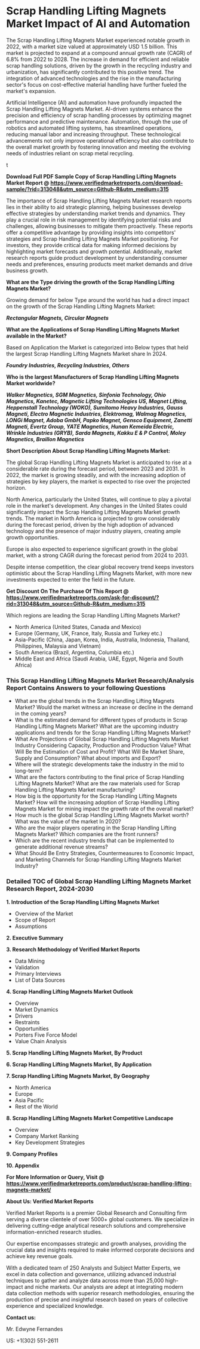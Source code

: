 <meta name="title" content="Global Scrap Handling Lifting Magnets Market Impact of AI and Automation"><meta name="description" content="The Scrap Handling Lifting Magnets Market experienced notable growth in 2022, with a market size valued at approximately USD 1.5 billion. This market is projected to e"><meta name="title" content="Scrap Handling Lifting Magnets Market Size, Share, Scope, Trends, Growth, Opportunities, Analysis, Forecast"><h1>Scrap Handling Lifting Magnets Market Impact of AI and Automation</h1><p>The Scrap Handling Lifting Magnets Market experienced notable growth in 2022, with a market size valued at approximately USD 1.5 billion. This market is projected to expand at a compound annual growth rate (CAGR) of 6.8% from 2022 to 2028. The increase in demand for efficient and reliable scrap handling solutions, driven by the growth in the recycling industry and urbanization, has significantly contributed to this positive trend. The integration of advanced technologies and the rise in the manufacturing sector's focus on cost-effective material handling have further fueled the market's expansion.</p><p>Artificial Intelligence (AI) and automation have profoundly impacted the Scrap Handling Lifting Magnets Market. AI-driven systems enhance the precision and efficiency of scrap handling processes by optimizing magnet performance and predictive maintenance. Automation, through the use of robotics and automated lifting systems, has streamlined operations, reducing manual labor and increasing throughput. These technological advancements not only improve operational efficiency but also contribute to the overall market growth by fostering innovation and meeting the evolving needs of industries reliant on scrap metal recycling.</p>t</p><p id="" class=""><strong>Download Full PDF Sample Copy of Scrap Handling Lifting Magnets Market Report @ <a href="https://www.verifiedmarketreports.com/download-sample/?rid=313048&utm_source=Github-R&utm_medium=315" target="_blank">https://www.verifiedmarketreports.com/download-sample/?rid=313048&utm_source=Github-R&utm_medium=315</a></strong></p><p>The importance of&nbsp;Scrap Handling Lifting Magnets Market research reports lies in their ability to aid strategic planning, helping businesses develop effective strategies by understanding market trends and dynamics. They play a crucial role in risk management by identifying potential risks and challenges, allowing businesses to mitigate them proactively. These reports offer a competitive advantage by providing insights into competitors' strategies and Scrap Handling Lifting Magnets Market positioning. For investors, they provide critical data for making informed decisions by highlighting market forecasts and growth potential. Additionally, market research reports guide product development by understanding consumer needs and preferences, ensuring products meet market demands and drive business growth.</p><p><strong>What are the&nbsp;Type driving the growth of the Scrap Handling Lifting Magnets Market?</strong></p><p id="" class="">Growing demand for below Type around the world has had a direct impact on the growth of the Scrap Handling Lifting Magnets Market:</p><em><strong>Rectangular Magnets, Circular Magnets</strong></em></p><strong>What are the&nbsp;Applications&nbsp;of Scrap Handling Lifting Magnets Market available in the Market?</strong></p><p id="" class="">Based on Application the Market is categorized into Below types that held the largest Scrap Handling Lifting Magnets Market share In 2024.</p><em><strong>Foundry Industries, Recycling Industries, Others</strong></em></p><strong>Who is the largest Manufacturers of Scrap Handling Lifting Magnets Market worldwide?</strong></p><p><em><strong>Walker Magnetics, SGM Magnetics, Sinfonia Technology, Ohio Magnetics, Kanetec, Magnetic Lifting Technologies US, Magnet Lifting, Heppenstall Technology (WOKO), Sumitomo Heavy Industries, Gauss Magneti, Electro Magnetic Industries, Elektromag, Walmag Magnetics, LONGi Magnet, Adoba GmbH, Papko Magnet, Gensco Equipment, Zanetti Magneti, Evertz Group, YATE Magnetics, Hunan Kemeida Electric, Wrinkle Industries (GRYB), Sarda Magnets, Kakku E & P Control, Moley Magnetics, Braillon Magnetics</strong></em></p><p id="" class=""><strong>Short Description About Scrap Handling Lifting Magnets Market:</strong></p><p>The global Scrap Handling Lifting Magnets Market is anticipated to rise at a considerable rate during the forecast period, between 2023 and 2031. In 2022, the market is growing steadily, and with the increasing adoption of strategies by key players, the market is expected to rise over the projected horizon.</p><p>North America, particularly the United States, will continue to play a pivotal role in the market's development. Any changes in the United States could significantly impact the Scrap Handling Lifting Magnets Market growth trends. The market in North America is projected to grow considerably during the forecast period, driven by the high adoption of advanced technology and the presence of major industry players, creating ample growth opportunities.</p><p>Europe is also expected to experience significant growth in the global market, with a strong CAGR during the forecast period from 2024 to 2031.</p><p>Despite intense competition, the clear global recovery trend keeps investors optimistic about the Scrap Handling Lifting Magnets Market, with more new investments expected to enter the field in the future.</p><p id="" class=""><strong>Get Discount On The Purchase Of This Report @ <a href="https://www.verifiedmarketreports.com/ask-for-discount/?rid=313048&utm_source=Github-R&utm_medium=315" target="_blank">https://www.verifiedmarketreports.com/ask-for-discount/?rid=313048&utm_source=Github-R&utm_medium=315</a></strong></p>Which regions are leading the Scrap Handling Lifting Magnets Market?</p><ul><li>North America (United States, Canada and Mexico)</li><li>Europe (Germany, UK, France, Italy, Russia and Turkey etc.)</li><li>Asia-Pacific (China, Japan, Korea, India, Australia, Indonesia, Thailand, Philippines, Malaysia and Vietnam)</li><li>South America (Brazil, Argentina, Columbia etc.)</li><li>Middle East and Africa (Saudi Arabia, UAE, Egypt, Nigeria and South Africa)</li></ul><h3 id="" class="">This Scrap Handling Lifting Magnets Market Research/Analysis Report Contains Answers to your following Questions</h3><ul><li>What are the global trends in the Scrap Handling Lifting Magnets Market? Would the market witness an increase or decline in the demand in the coming years?</li><li>What is the estimated demand for different types of products in Scrap Handling Lifting Magnets Market? What are the upcoming industry applications and trends for the Scrap Handling Lifting Magnets Market?</li><li>What Are Projections of Global Scrap Handling Lifting Magnets Market Industry Considering Capacity, Production and Production Value? What Will Be the Estimation of Cost and Profit? What Will Be Market Share, Supply and Consumption? What about imports and Export?</li><li>Where will the strategic developments take the industry in the mid to long-term?</li><li>What are the factors contributing to the final price of Scrap Handling Lifting Magnets Market? What are the raw materials used for Scrap Handling Lifting Magnets Market manufacturing?</li><li>How big is the opportunity for the Scrap Handling Lifting Magnets Market? How will the increasing adoption of Scrap Handling Lifting Magnets Market for mining impact the growth rate of the overall market?</li><li>How much is the global Scrap Handling Lifting Magnets Market worth? What was the value of the market In 2020?</li><li>Who are the major players operating in the Scrap Handling Lifting Magnets Market? Which companies are the front runners?</li><li>Which are the recent industry trends that can be implemented to generate additional revenue streams?</li><li>What Should Be Entry Strategies, Countermeasures to Economic Impact, and Marketing Channels for Scrap Handling Lifting Magnets Market Industry?</li></ul><h3 id="" class="">Detailed TOC of Global Scrap Handling Lifting Magnets Market Research Report, 2024-2030</h3><p id="" class=""><strong>1. Introduction of the Scrap Handling Lifting Magnets Market</strong></p><ul><li>Overview of the Market</li><li>Scope of Report</li><li>Assumptions</li></ul><p id="" class=""><strong>2. Executive Summary</strong></p><p id="" class=""><strong>3. Research Methodology of Verified Market Reports</strong></p><ul><li>Data Mining</li><li>Validation</li><li>Primary Interviews</li><li>List of Data Sources</li></ul><p id="" class=""><strong>4. Scrap Handling Lifting Magnets Market Outlook</strong></p><ul><li>Overview</li><li>Market Dynamics</li><li>Drivers</li><li>Restraints</li><li>Opportunities</li><li>Porters Five Force Model</li><li>Value Chain Analysis</li></ul><p id="" class=""><strong>5. Scrap Handling Lifting Magnets Market, By Product</strong></p><p id="" class=""><strong>6. Scrap Handling Lifting Magnets Market, By Application</strong></p><p id="" class=""><strong>7. Scrap Handling Lifting Magnets Market, By Geography</strong></p><ul><li>North America</li><li>Europe</li><li>Asia Pacific</li><li>Rest of the World</li></ul><p id="" class=""><strong>8. Scrap Handling Lifting Magnets Market Competitive Landscape</strong></p><ul><li>Overview</li><li>Company Market Ranking</li><li>Key Development Strategies</li></ul><p id="" class=""><strong>9. Company Profiles</strong></p><p id="" class=""><strong>10. Appendix</strong></p><p id="" class=""><strong>For More Information or Query, Visit @ <a href="https://www.verifiedmarketreports.com/product/scrap-handling-lifting-magnets-market/" target="_blank">https://www.verifiedmarketreports.com/product/scrap-handling-lifting-magnets-market/</a></strong></p><p id="" class=""><strong>About Us: Verified Market Reports</strong></p><p id="" class="">Verified Market Reports is a premier Global Research and Consulting firm serving a diverse clientele of over 5000+ global customers. We specialize in delivering cutting-edge analytical research solutions and comprehensive information-enriched research studies.</p><p id="" class="">Our expertise encompasses strategic and growth analyses, providing the crucial data and insights required to make informed corporate decisions and achieve key revenue goals.</p><p id="" class="">With a dedicated team of 250 Analysts and Subject Matter Experts, we excel in data collection and governance, utilizing advanced industrial techniques to gather and analyze data across more than 25,000 high-impact and niche markets. Our analysts are adept at integrating modern data collection methods with superior research methodologies, ensuring the production of precise and insightful research based on years of collective experience and specialized knowledge.</p><p id="" class=""><strong>Contact us:</strong></p><p id="" class="">Mr. Edwyne Fernandes</p><p id="" class="">US: +1(302) 551-2611</p>